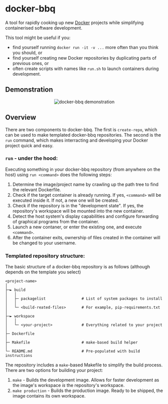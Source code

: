 # docker-bbq

A tool for rapidly cooking up new [Docker](https://www.docker.com/) projects while simplifying containerised software development.

This tool might be useful if you:
* find yourself running `docker run -it -v ...` more often than you think you should, or
* find yourself creating new Docker repositories by duplicating parts of previous ones, or
* often create scripts with names like `run.sh` to launch containers during development.

## Demonstration

<p align="center">
  <img src="https://raw.github.com/markhedleyjones/docker-bbq/master/media/demo.gif" alt="docker-bbq demonstration"/>
</p>

## Overview
There are two components to docker-bbq.
The first is `create-repo`, which can be used to make templated docker-bbq repositories.
The second is the `run` command, which makes interracting and developing your Docker project quick and easy.

### `run` - under the hood:
Executing something in your docker-bbq repository (from anywhere on the host) using `run <command>` does the following steps:
1. Determine the image/project name by crawling up the path tree to find the relevant Dockerfile.
2. Check if the target container is already running. If yes, `<command>` will be executed inside it. If not, a new one will be created.
3. Check if the repository is in the "development state". If yes, the repository's workspace will be mounted into the new container.
4. Detect the host system's display capabilities and configure forwarding of graphical programs from the container.
5. Launch a new contaner, or enter the existing one, and execute `<command>`.
6. After the container exits, ownership of files created in the container will be changed to your username.

### Templated repository structure:
The basic structure of a docker-bbq repository is as follows (although depends on the template you select)
```
<project-name>
│
├─► build
│   │
│   ├─ packagelist                # List of system packages to install
│   │
│   └─ <build-reated-files>       # For example, pip-requirements.txt
│
├─► workspace
│   │
│   └─ <your-project>             # Everything related to your project
│
├─ Dockerfile
│
├─ Makefile                       # make-based build helper
│
└─ README.md                      # Pre-populated with build instructions
```

The repository includes a `make`-based Makefile to simplify the build process.
There are two options for building your project:
1. `make` - Builds the development image. Allows for faster development as the image's workspace *is* the repository's workspace.
2. `make production` - Builds the production image. Ready to be shipped, the image contains its own workspace.
